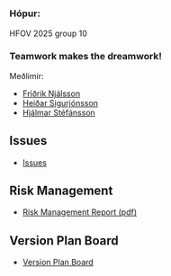 #

### Hópur:

HFOV 2025 group 10

### Teamwork makes the dreamwork!

Meðlimir:

- [Friðrik Njálsson](mailto:fridrikn19@ru.is)
- [Heiðar Sigurjónsson](mailto:heidarsig24@ru.is)
- [Hjálmar Stéfánsson](mailto:hjalmar20@ru.is)

## Issues

- [Issues](https://github.com/njalsson/HFOV_25_Group_10/issues?q=is%3Aissue%20state%3Aopen)

## Risk Management

- [Risk Management Report (pdf)](https:/rerere.is)

## Version Plan Board

- [Version Plan Board](https://github.com/users/njalsson/projects/2)
